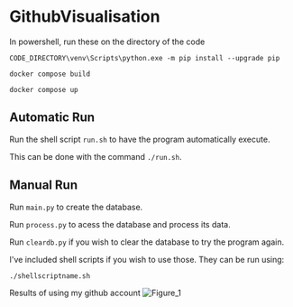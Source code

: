 # GithubVisualisation

In powershell, run these on the directory of the code
```
CODE_DIRECTORY\venv\Scripts\python.exe -m pip install --upgrade pip
```

```
docker compose build
```

```
docker compose up
```
## Automatic Run
Run the shell script ```run.sh``` to have the program automatically execute.

This can be done with the command ```./run.sh```.


## Manual Run
Run ```main.py``` to create the database.

Run ```process.py``` to acess the database and process its data.

Run ```cleardb.py``` if you wish to clear the database to try the program again.
  
I've included shell scripts if you wish to use those. They can be run using:

```./shellscriptname.sh```

Results of using my github account
![Figure_1](https://user-images.githubusercontent.com/90612189/147960846-c4900a4c-2827-4a09-8388-baf1514b3840.png)
